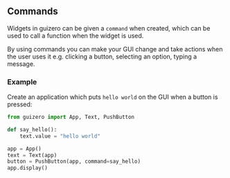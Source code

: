 ## Commands 

Widgets in guizero can be given a `command` when created, which can be used to call a function when the widget is used.

By using commands you can make your GUI change and take actions when the user uses it e.g. clicking a button, selecting an option, typing a message. 

### Example

Create an application which puts `hello world` on the GUI when a button is pressed:

```python
from guizero import App, Text, PushButton

def say_hello():
    text.value = "hello world"

app = App()
text = Text(app)
button = PushButton(app, command=say_hello)
app.display()
```
